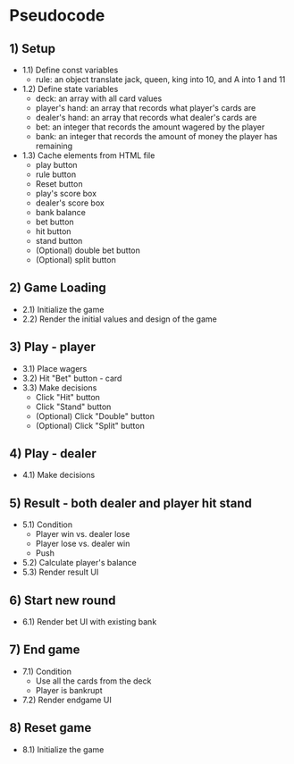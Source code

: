 # Pseudocode

## 1) Setup
   - 1.1) Define const variables
     - rule: an object translate jack, queen, king into 10, and A into 1 and 11
   - 1.2) Define state variables
     - deck: an array with all card values
     - player's hand: an array that records what player's cards are
     - dealer's hand: an array that records what dealer's cards are
     - bet: an integer that records the amount wagered by the player
     - bank: an integer that records the amount of money the player has remaining
   - 1.3) Cache elements from HTML file
     - play button
     - rule button
     - Reset button
     - play's score box
     - dealer's score box
     - bank balance
     - bet button
     - hit button
     - stand button
     - (Optional) double bet button
     - (Optional) split button

## 2) Game Loading
   - 2.1) Initialize the game
   - 2.2) Render the initial values and design of the game

## 3) Play - player
   - 3.1) Place wagers
   - 3.2) Hit "Bet" button - card
   - 3.3) Make decisions
     - Click "Hit" button
     - Click "Stand" button
     - (Optional) Click "Double" button
     - (Optional) Click "Split" button

## 4) Play - dealer
   - 4.1) Make decisions

## 5) Result - both dealer and player hit stand
   - 5.1) Condition
     - Player win vs. dealer lose
     - Player lose vs. dealer win
     - Push
   - 5.2) Calculate player's balance
   - 5.3) Render result UI

## 6) Start new round
   - 6.1) Render bet UI with existing bank

## 7) End game
   - 7.1) Condition
     - Use all the cards from the deck
     - Player is bankrupt
   - 7.2) Render endgame UI

## 8) Reset game
   - 8.1) Initialize the game
